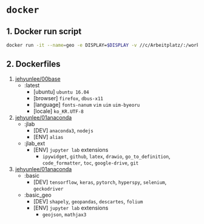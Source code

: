 # `docker` 

## 1. Docker run script
```bash
docker run -it --name=geo -e DISPLAY=$DISPLAY -v //c/Arbeitplatz/:/workplace -p 8888:8888 --shm-size 2g jehyunlee/02dsml:basic_geo
```

## 2. Dockerfiles
01. [jehyunlee/00base](https://github.com/jehyunlee/docker/blob/master/00_base)  
    * :latest
      * [ubuntu] `ubuntu 16.04`
      * [browser] `firefox`, `dbus-x11` 
      * [language] `fonts-nanum` `vim` `uim` `uim-byeoru`
      * [locale] `ko_KR.UTF-8`
02. [jehyunlee/01anaconda](https://github.com/jehyunlee/docker/blob/master/01_anaconda)  
    * :jlab
      * [DEV] `anaconda3`, `nodejs`
      * [ENV] `alias`
    * :jlab_ext
      * [ENV] `jupyter lab` extensions
        - `ipywidget`, `github`, `latex`, `drawio`, `go_to_definition`, `code_formatter`, `toc`, `google-drive`, `git`
03. [jehyunlee/01anaconda](https://github.com/jehyunlee/docker/blob/master/01_anaconda)  
    * :basic
      * [DEV] `tensorflow`, `keras`, `pytorch`, `hyperspy`, `selenium`, `geckodriver`
    * :basic_geo
      * [DEV] `shapely`, `geopandas`, `descartes`, `folium`
      * [ENV] `jupyter lab` extensions
        - `geojson`, `mathjax3`
        

